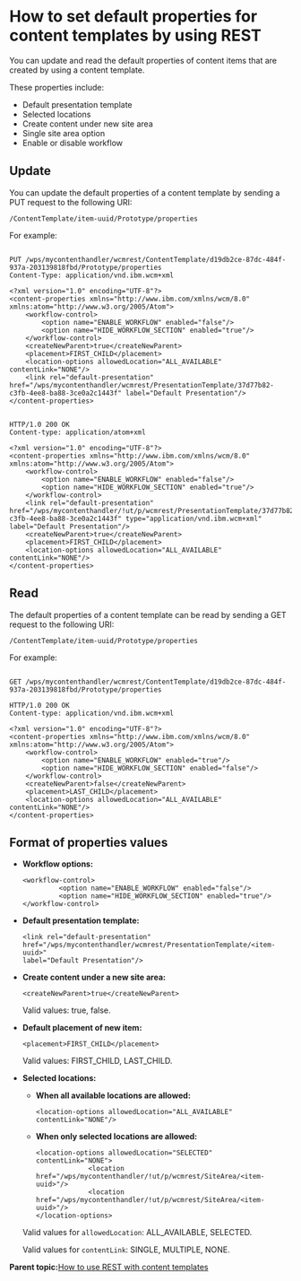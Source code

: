 # How to set default properties for content templates by using REST

You can update and read the default properties of content items that are created by using a content template.

These properties include:

-   Default presentation template
-   Selected locations
-   Create content under new site area
-   Single site area option
-   Enable or disable workflow

## Update

You can update the default properties of a content template by sending a PUT request to the following URI:

```
/ContentTemplate/item-uuid/Prototype/properties
```

For example:

```

PUT /wps/mycontenthandler/wcmrest/ContentTemplate/d19db2ce-87dc-484f-937a-203139818fbd/Prototype/properties
Content-Type: application/vnd.ibm.wcm+xml

<?xml version="1.0" encoding="UTF-8"?>
<content-properties xmlns="http://www.ibm.com/xmlns/wcm/8.0" xmlns:atom="http://www.w3.org/2005/Atom">
    <workflow-control>
        <option name="ENABLE_WORKFLOW" enabled="false"/>
        <option name="HIDE_WORKFLOW_SECTION" enabled="true"/>
    </workflow-control>
    <createNewParent>true</createNewParent>
    <placement>FIRST_CHILD</placement>
    <location-options allowedLocation="ALL_AVAILABLE" contentLink="NONE"/>
    <link rel="default-presentation" href="/wps/mycontenthandler/wcmrest/PresentationTemplate/37d77b82-c3fb-4ee8-ba88-3ce0a2c1443f" label="Default Presentation"/>
</content-properties>


HTTP/1.0 200 OK
Content-type: application/atom+xml

<?xml version="1.0" encoding="UTF-8"?>
<content-properties xmlns="http://www.ibm.com/xmlns/wcm/8.0" xmlns:atom="http://www.w3.org/2005/Atom">
    <workflow-control>
        <option name="ENABLE_WORKFLOW" enabled="false"/>
        <option name="HIDE_WORKFLOW_SECTION" enabled="true"/>
    </workflow-control>
    <link rel="default-presentation" href="/wps/mycontenthandler/!ut/p/wcmrest/PresentationTemplate/37d77b82-c3fb-4ee8-ba88-3ce0a2c1443f" type="application/vnd.ibm.wcm+xml" label="Default Presentation"/>
    <createNewParent>true</createNewParent>
    <placement>FIRST_CHILD</placement>
    <location-options allowedLocation="ALL_AVAILABLE" contentLink="NONE"/>
</content-properties>

```

## Read

The default properties of a content template can be read by sending a GET request to the following URI:

```
/ContentTemplate/item-uuid/Prototype/properties
```

For example:

```

GET /wps/mycontenthandler/wcmrest/ContentTemplate/d19db2ce-87dc-484f-937a-203139818fbd/Prototype/properties

HTTP/1.0 200 OK
Content-type: application/vnd.ibm.wcm+xml

<?xml version="1.0" encoding="UTF-8"?>
<content-properties xmlns="http://www.ibm.com/xmlns/wcm/8.0" xmlns:atom="http://www.w3.org/2005/Atom">
    <workflow-control>
        <option name="ENABLE_WORKFLOW" enabled="true"/>
        <option name="HIDE_WORKFLOW_SECTION" enabled="false"/>
    </workflow-control>
    <createNewParent>false</createNewParent>
    <placement>LAST_CHILD</placement>
    <location-options allowedLocation="ALL_AVAILABLE" contentLink="NONE"/>
</content-properties>

```

## Format of properties values

-   **Workflow options:**

    ```
    <workflow-control>
             <option name="ENABLE_WORKFLOW" enabled="false"/>
             <option name="HIDE_WORKFLOW_SECTION" enabled="true"/>
    </workflow-control>
    ```

-   **Default presentation template:**

    ```
    <link rel="default-presentation" 
    href="/wps/mycontenthandler/wcmrest/PresentationTemplate/<item-uuid>"  
    label="Default Presentation"/>
    ```

-   **Create content under a new site area:**

    ```
    <createNewParent>true</createNewParent>
    ```

    Valid values: true, false.

-   **Default placement of new item:**

    ```
    <placement>FIRST_CHILD</placement>
    ```

    Valid values: FIRST\_CHILD, LAST\_CHILD.

-   **Selected locations:**

    -   **When all available locations are allowed:**

        ```
        <location-options allowedLocation="ALL_AVAILABLE" contentLink="NONE"/>
        ```

    -   **When only selected locations are allowed:**

        ```
        <location-options allowedLocation="SELECTED" contentLink="NONE">
                     <location href="/wps/mycontenthandler/!ut/p/wcmrest/SiteArea/<item-uuid>"/>
                     <location href="/wps/mycontenthandler/!ut/p/wcmrest/SiteArea/<item-uuid>"/>
        </location-options>
        ```

    Valid values for `allowedLocation`: ALL\_AVAILABLE, SELECTED.

    Valid values for `contentLink`: SINGLE, MULTIPLE, NONE.


**Parent topic:**[How to use REST with content templates](../wcm/wcm_rest_crud_cont_temp.md)

